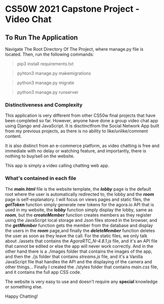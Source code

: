 # CS50W 2021 Capstone Project - Video Chat

## To Run The Application

Navigate The Root Directory Of The Project, where manage.py file is located. Then, run the following commands:
> pip3 install requirements.txt

> pyhton3 manage.py makemigrations

> python3 manage.py migrate

> python3 manage.py runserver

### Distinctiveness and Complexity

This application is very different from other CS50w final projects that have been completed so far. However, anyone have done a group video chat app using Django and JavaScript. It is disctinctfrom the Social Network App built from my previous projects, as there is no ability to like/unlike/comment content.

It is also distinct from an e-commerce platform, as video chatting is free and immediate with no delay or watching feature, and importantly, there is nothing to buy/sell on the website.

This app is simply a video calling chatting web app.


### What's contained in each file

The ***main.html*** file is the website template, the ***lobby*** page is the default root where the user is automatically redirected to, the lobby and the ***room*** page is self-explanatory. I will focus on views pages and static files, the ***getToken*** function simply generate new tokens for the agora.io API that is used in my website, the ***lobby*** function simply display the lobby, same as ***room***, but the ***createMember*** function creates members as they register using the JavaScript local storage and Json files stored in the browser, and the ***getMember*** function gets the member from the database and display the users in the ***room*** page,and finally the ***deleteMember*** function deletes the user as soon as they leave the call.
For the static files, we only talk about ./assets that contains the *AgoraRTC_N-4.8.1.js* file, and it's an API file that cannot be edited or else the app will never work correctly. And in the other hand there is a ./images folder that contains the images of the app, and then the ./js folder that contains *streams.js* file, and it's a Vanilla JavaScript file that handles the API and the displaying of the camera and other things... Finally I created the ./styles folder that contains *main.css* file, and it contains the full app CSS code.

The website is very easy to use and doesn't require any **special** knowledge or something else.

Happy Chatting!